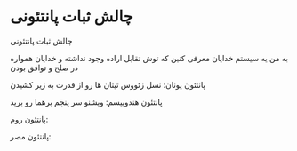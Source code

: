 ﻿<h1>چالش ثبات پانتئونی</h1>

<p>چالش ثبات پانتئونی</p>

<p>به من یه سیستم خدایان معرفی کنین که توش تقابل اراده وجود نداشته و خدایان همواره در صلح و توافق بودن</p>

<p>پانتئون یونان: نسل زئووس تیتان ها رو از قدرت به زیر کشیدن</p>

<p>پانتئون هندوییسم: ویشنو سر پنجم برهما رو برید</p>

<p>پانتئون روم:</p>

<p>پانتئون مصر:</p>